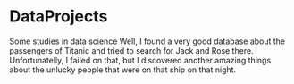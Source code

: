 # DataProjects
Some studies in data science
Well, I found a very good database about the passengers of Titanic and tried to search for Jack and Rose there. Unfortunatelly, I failed on that, but I discovered another amazing things about the unlucky people that were on that ship on that night.
